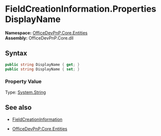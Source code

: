 # FieldCreationInformation.Properties DisplayName
**Namespace:** [OfficeDevPnP.Core.Entities](OfficeDevPnP.Core.Entities.md)  
**Assembly:** OfficeDevPnP.Core.dll  
## Syntax
```C#
public string DisplayName { get; }
public string DisplayName { set; }
```

### Property Value
Type: [System.String](System.String.md) 

## See also
- [FieldCreationInformation](FieldCreationInformation.md) 

- [OfficeDevPnP.Core.Entities](OfficeDevPnP.Core.Entities.md)
